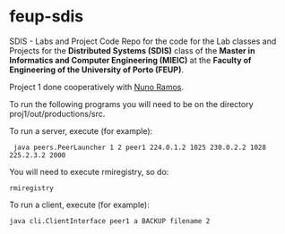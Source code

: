 # feup-sdis
SDIS - Labs and Project Code
Repo for the code for the Lab classes and Projects for the **Distributed Systems (SDIS)** class of the **Master in Informatics and Computer Engineering (MIEIC)** at the **Faculty of Engineering of the University of Porto (FEUP)**.

Project 1 done cooperatively with [Nuno Ramos](https://github.com/NunoRamos).

To run the following programs you will need to be on the directory proj1/out/productions/src.

To run a server, execute (for example):
```
 java peers.PeerLauncher 1 2 peer1 224.0.1.2 1025 230.0.2.2 1028 225.2.3.2 2000
```
You will need to execute rmiregistry, so do:
```
rmiregistry
```

To run a client, execute (for example):
```
java cli.ClientInterface peer1 a BACKUP filename 2
```
